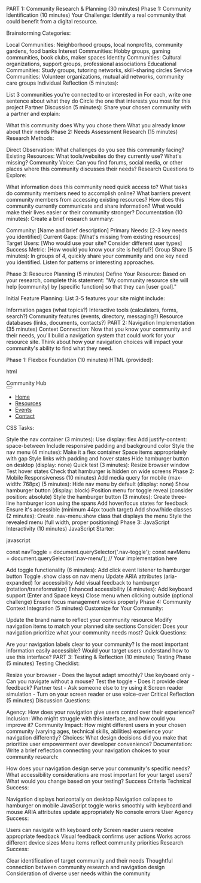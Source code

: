 PART 1: Community Research & Planning (30 minutes)
Phase 1: Community Identification (10 minutes)
Your Challenge: Identify a real community that could benefit from a digital resource.

Brainstorming Categories:

Local Communities: Neighborhood groups, local nonprofits, community gardens, food banks
Interest Communities: Hobby groups, gaming communities, book clubs, maker spaces
Identity Communities: Cultural organizations, support groups, professional associations
Educational Communities: Study groups, tutoring networks, skill-sharing circles
Service Communities: Volunteer organizations, mutual aid networks, community care groups
Individual Reflection (5 minutes):

List 3 communities you're connected to or interested in
For each, write one sentence about what they do
Circle the one that interests you most for this project
Partner Discussion (5 minutes): Share your chosen community with a partner and explain:

What this community does
Why you chose them
What you already know about their needs
Phase 2: Needs Assessment Research (15 minutes)
Research Methods:

Direct Observation: What challenges do you see this community facing?
Existing Resources: What tools/websites do they currently use? What's missing?
Community Voice: Can you find forums, social media, or other places where this community discusses their needs?
Research Questions to Explore:

What information does this community need quick access to?
What tasks do community members need to accomplish online?
What barriers prevent community members from accessing existing resources?
How does this community currently communicate and share information?
What would make their lives easier or their community stronger?
Documentation (10 minutes): Create a brief research summary:

Community: [Name and brief description]
Primary Needs: [2-3 key needs you identified]
Current Gaps: [What's missing from existing resources]
Target Users: [Who would use your site? Consider different user types]
Success Metric: [How would you know your site is helpful?]
Group Share (5 minutes): In groups of 4, quickly share your community and one key need you identified. Listen for patterns or interesting approaches.

Phase 3: Resource Planning (5 minutes)
Define Your Resource: Based on your research, complete this statement: "My community resource site will help [community] by [specific function] so that they can [user goal]."

Initial Feature Planning: List 3-5 features your site might include:

Information pages (what topics?)
Interactive tools (calculators, forms, search?)
Community features (events, directory, messaging?)
Resource databases (links, documents, contacts?)
PART 2: Navigation Implementation (35 minutes)
Context Connection: Now that you know your community and their needs, you'll build a navigation system that could work for your resource site. Think about how your navigation choices will impact your community's ability to find what they need.

Phase 1: Flexbox Foundation (10 minutes)
HTML (provided):

html

<nav class="main-nav">
  <div class="nav-brand">Community Hub</div>
  <button class="nav-toggle" aria-label="Toggle navigation menu">
    <span></span>
    <span></span>
    <span></span>
  </button>
  <ul class="nav-menu">
    <li><a href="#home">Home</a></li>
    <li><a href="#resources">Resources</a></li>
    <li><a href="#events">Events</a></li>
    <li><a href="#contact">Contact</a></li>
  </ul>
</nav>

CSS Tasks:

Style the nav container (3 minutes):
Use display: flex
Add justify-content: space-between
Include responsive padding and background color
Style the nav menu (4 minutes):
Make it a flex container
Space items appropriately with gap
Style links with padding and hover states
Hide hamburger button on desktop (display: none)
Quick test (3 minutes):
Resize browser window
Test hover states
Check that hamburger is hidden on wide screens
Phase 2: Mobile Responsiveness (10 minutes)
Add media query for mobile (max-width: 768px) (5 minutes):
Hide nav menu by default (display: none)
Show hamburger button (display: block)
Position menu for toggle reveal (consider position: absolute)
Style the hamburger button (3 minutes):
Create three-line hamburger icon using the spans
Add hover/focus states for feedback
Ensure it's accessible (minimum 44px touch target)
Add show/hide classes (2 minutes):
Create .nav-menu.show class that displays the menu
Style the revealed menu (full width, proper positioning)
Phase 3: JavaScript Interactivity (10 minutes)
JavaScript Starter:

javascript

const navToggle = document.querySelector('.nav-toggle');
const navMenu = document.querySelector('.nav-menu');
// Your implementation here

Add toggle functionality (6 minutes):
Add click event listener to hamburger button
Toggle .show class on nav menu
Update ARIA attributes (aria-expanded) for accessibility
Add visual feedback to hamburger (rotation/transformation)
Enhanced accessibility (4 minutes):
Add keyboard support (Enter and Space keys)
Close menu when clicking outside (optional challenge)
Ensure focus management works properly
Phase 4: Community Context Integration (5 minutes)
Customize for Your Community:

Update the brand name to reflect your community resource
Modify navigation items to match your planned site sections
Consider: Does your navigation prioritize what your community needs most?
Quick Questions:

Are your navigation labels clear to your community?
Is the most important information easily accessible?
Would your target users understand how to use this interface?
PART 3: Testing & Reflection (10 minutes)
Testing Phase (5 minutes)
Testing Checklist:

Resize your browser - Does the layout adapt smoothly?
Use keyboard only - Can you navigate without a mouse?
Test the toggle - Does it provide clear feedback?
Partner test - Ask someone else to try using it
Screen reader simulation - Turn on your screen reader or use voice-over
Critical Reflection (5 minutes)
Discussion Questions:

Agency: How does your navigation give users control over their experience?
Inclusion: Who might struggle with this interface, and how could you improve it?
Community Impact: How might different users in your chosen community (varying ages, technical skills, abilities) experience your navigation differently?
Choices: What design decisions did you make that prioritize user empowerment over developer convenience?
Documentation: Write a brief reflection connecting your navigation choices to your community research:

How does your navigation design serve your community's specific needs?
What accessibility considerations are most important for your target users?
What would you change based on your testing?
Success Criteria
Technical Success:

Navigation displays horizontally on desktop
Navigation collapses to hamburger on mobile
JavaScript toggle works smoothly with keyboard and mouse
ARIA attributes update appropriately
No console errors
User Agency Success:

Users can navigate with keyboard only
Screen reader users receive appropriate feedback
Visual feedback confirms user actions
Works across different device sizes
Menu items reflect community priorities
Research Success:

Clear identification of target community and their needs
Thoughtful connection between community research and navigation design
Consideration of diverse user needs within the community